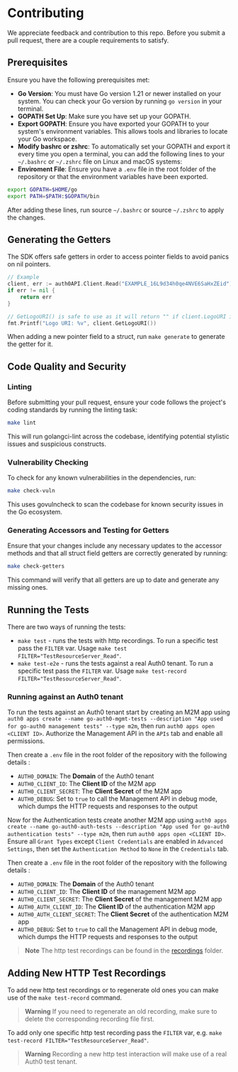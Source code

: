 # Contributing

We appreciate feedback and contribution to this repo.
Before you submit a pull request, there are a couple requirements to satisfy.

## Prerequisites

Ensure you have the following prerequisites met:

- **Go Version**: You must have Go version 1.21 or newer installed on your system. You can check your Go version by running `go version` in your terminal.
- **GOPATH Set Up**: Make sure you have set up your GOPATH.
- **Export GOPATH**: Ensure you have exported your GOPATH to your system's environment variables. This allows tools and libraries to locate your Go workspace.
- **Modify bashrc or zshrc**: To automatically set your GOPATH and export it every time you open a terminal, you can add the following lines to your `~/.bashrc` or `~/.zshrc` file on Linux and macOS systems:
- **Enviroment File**: Ensure you have a `.env` file in the root folder of the repository or that the environment variables have been exported.

```sh
export GOPATH=$HOME/go
export PATH=$PATH:$GOPATH/bin
```

After adding these lines, run source `~/.bashrc` or source `~/.zshrc` to apply the changes.

## Generating the Getters

The SDK offers safe getters in order to access pointer fields to avoid panics on nil pointers.

```go
// Example
client, err := auth0API.Client.Read("EXAMPLE_16L9d34h0qe4NVE6SaHxZEid")
if err != nil {
    return err
}

// GetLogoURI() is safe to use as it will return "" if client.LogoURI is nil. 
fmt.Printf("Logo URI: %v", client.GetLogoURI())
```

When adding a new pointer field to a struct, run `make generate` to generate the getter for it.

## Code Quality and Security

### Linting

Before submitting your pull request, ensure your code follows the project's coding standards by running the linting task:

```sh
make lint
```

This will run golangci-lint across the codebase, identifying potential stylistic issues and suspicious constructs.

### Vulnerability Checking

To check for any known vulnerabilities in the dependencies, run:

```sh
make check-vuln
```

This uses govulncheck to scan the codebase for known security issues in the Go ecosystem.

### Generating Accessors and Testing for Getters

Ensure that your changes include any necessary updates to the accessor methods and that all struct field getters are correctly generated by running:

```sh
make check-getters
```

This command will verify that all getters are up to date and generate any missing ones.

## Running the Tests

There are two ways of running the tests:

- `make test` - runs the tests with http recordings. To run a specific test pass the `FILTER` var. Usage `make test FILTER="TestResourceServer_Read"`.
- `make test-e2e` - runs the tests against a real Auth0 tenant. To run a specific test pass the `FILTER` var. Usage `make test-record FILTER="TestResourceServer_Read"`.

### Running against an Auth0 tenant

To run the tests against an Auth0 tenant start by creating an M2M app using `auth0 apps create --name go-auth0-mgmt-tests --description "App used for go-auth0 management tests" --type m2m`, then
run `auth0 apps open <CLIENT ID>`. Authorize the Management API in the `APIs` tab and enable all permissions.

Then create a `.env` file in the root folder of the repository with the following details :

* `AUTH0_DOMAIN`: The **Domain** of the Auth0 tenant
* `AUTH0_CLIENT_ID`: The **Client ID** of the M2M app
* `AUTH0_CLIENT_SECRET`: The **Client Secret** of the M2M app
* `AUTH0_DEBUG`: Set to `true` to call the Management API in debug mode, which dumps the HTTP requests and responses to the output


Now for the Authentication tests create another M2M app using `auth0 apps create --name go-auth0-auth-tests --description "App used for go-auth0 authentication tests" --type m2m`, then run
`auth0 apps open <CLIENT ID>`. Ensure all `Grant Types` except `Client Credentials` are enabled in `Advanced Settings`, then set the `Authentication Method` to `None` in the `Credentials` tab.

Then create a `.env` file in the root folder of the repository with the following details :

* `AUTH0_DOMAIN`: The **Domain** of the Auth0 tenant
* `AUTH0_CLIENT_ID`: The **Client ID** of the management M2M app
* `AUTH0_CLIENT_SECRET`: The **Client Secret** of the management M2M app
* `AUTH0_AUTH_CLIENT_ID`: The **Client ID** of the authentication M2M app
* `AUTH0_AUTH_CLIENT_SECRET`: The **Client Secret** of the authentication M2M app
* `AUTH0_DEBUG`: Set to `true` to call the Management API in debug mode, which dumps the HTTP requests and responses to the output

> **Note**
> The http test recordings can be found in the [recordings](./test/data/recordings) folder.

## Adding New HTTP Test Recordings

To add new http test recordings or to regenerate old ones you can make use of the `make test-record` command.

> **Warning**
> If you need to regenerate an old recording, make sure to delete the corresponding recording file first. 

To add only one specific http test recording pass the `FILTER` var, e.g. `make test-record FILTER="TestResourceServer_Read"`.

> **Warning**
> Recording a new http test interaction will make use of a real Auth0 test tenant. 
